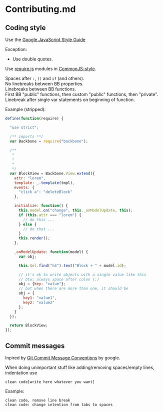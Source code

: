 # Contributing.md

## Coding style

Use the [Google JavaScript Style Guide](http://google-styleguide.googlecode.com/svn/trunk/javascriptguide.xml)

Exception:
* Use double quotes.

Use [require.js](http://requirejs.org/) modules in [CommonJS-style](http://requirejs.org/docs/api.html#cjsmodule).

Spaces after `:`, `()` and `if` (and others).  
No linebreaks between BB properties.  
Linebreaks between BB functions.  
First BB "public" functions, then custom "public" functions, then "private".  
Linebreak after single var statements on beginning of function.

Example (stripped):

```javascript
define(function(require) {

  "use strict";

  /** imports **/
  var Backbone = require("backbone");

  /**
   *
   *
   *
   */
  var BlockView = Backbone.View.extend({
    attr: "lorem",
    template: _.template(tmpl),
    events: {
      "click a": "deleteBlock"
    },

    initialize: function() {
      this.model.on("change", this._onModelUpdate, this);
      if (this.attr === "lorem") {
        // do this ...
      } else {
        // do that ...
      }
      this.render();
    },

    _onModelUpdate: function(model) {
      var obj;

      this.$el.find("h4").text("Block + " + model.id);

      // it's ok to write objects with a single value like this
      // btw: always space after colon (:)
      obj = {key: "value"};
      // but when there are more than one, it should be
      obj = {
        key1: "value1",
        key2: "value2"
      };
    }
  });

  return BlockView;
});
```

## Commit messages

Inpired by [Git Commit Message Conventions](https://docs.google.com/document/d/1QrDFcIiPjSLDn3EL15IJygNPiHORgU1_OOAqWjiDU5Y/edit) by google.

When doing unimportant stuff like adding/removing spaces/empty lines, indentation use

```clean code[write here whatever you want]```

Example:

```
clean code, remove line break
clean code: change intention from tabs to spaces
```
